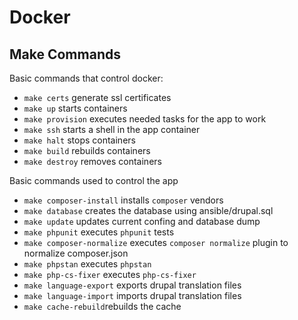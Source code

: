# Docker

## Make Commands

Basic commands that control docker:

- `make certs` generate ssl certificates
- `make up` starts containers
- `make provision` executes needed tasks for the app to work
- `make ssh` starts a shell in the app container
- `make halt` stops containers
- `make build` rebuilds containers
- `make destroy` removes containers

Basic commands used to control the app

- `make composer-install` installs `composer` vendors
- `make database` creates the database using ansible/drupal.sql
- `make update` updates current confing and database dump
- `make phpunit` executes `phpunit` tests
- `make composer-normalize` executes `composer normalize` plugin to normalize composer.json
- `make phpstan` executes `phpstan`
- `make php-cs-fixer` executes `php-cs-fixer`
- `make language-export` exports drupal translation files
- `make language-import` imports drupal translation files
- `make cache-rebuild`rebuilds the cache
